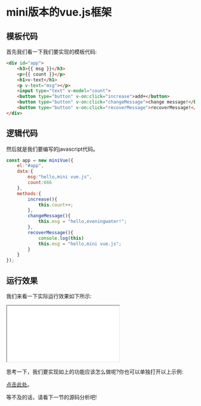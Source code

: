 # mini版本的vue.js框架

## 模板代码

首先我们看一下我们要实现的模板代码:

```html
<div id="app">
    <h3>{{ msg }}</h3>
    <p>{{ count }}</p>
    <h1>v-text</h1>
    <p v-text="msg"></p>
    <input type="text" v-model="count">
    <button type="button" v-on:click="increase">add+</button>
    <button type="button" v-on:click="changeMessage">change message!</button>
    <button type="button" v-on:click="recoverMessage">recoverMessage!</button>
</div>
```
## 逻辑代码

然后就是我们要编写的javascript代码。

```js
const app = new miniVue({
    el:"#app",
    data:{
        msg:"hello,mini vue.js",
        count:666
    },
    methods:{
        increase(){
            this.count++;
        },
        changeMessage(){
            this.msg = "hello,eveningwater!";
        },
        recoverMessage(){
            console.log(this)
            this.msg = "hello,mini vue.js";
        }
    }
});
```
## 运行效果

我们来看一下实际运行效果如下所示:

<iframe src="./docs/mini-vue/mini-vue-2.x/index.html"></iframe>

思考一下，我们要实现如上的功能应该怎么做呢?你也可以单独打开以上示例:

[点击此处](./docs/mini-vue/mini-vue-2.x/index.html)。

等不及的话，请看下一节的源码分析吧!